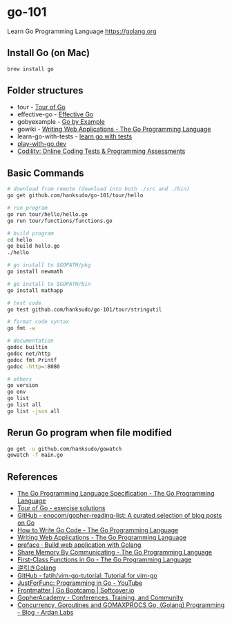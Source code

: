 # go-101

Learn Go Programming Language <https://golang.org>

## Install Go (on Mac)

```bash
brew install go
```

## Folder structures

- tour - [Tour of Go](http://tour.golang.org/)
- effective-go - [Effective Go](http://golang.org/doc/effective_go.html)
- gobyexample - [Go by Example](https://gobyexample.com/)
- gowiki - [Writing Web Applications - The Go Programming Language](https://golang.org/doc/articles/wiki/)
- learn-go-with-tests - [learn go with tests](https://quii.gitbook.io/learn-go-with-tests/)
- [play-with-go.dev](https://play-with-go.dev/)
- [Codility: Online Coding Tests & Programming Assessments](https://www.codility.com/)

## Basic Commands

```bash
# download from remote (download into both ./src and ./bin)
go get github.com/hanksudo/go-101/tour/hello

# run program
go run tour/hello/hello.go
go run tour/functions/functions.go

# build program
cd hello
go build hello.go
./hello

# go install to $GOPATH/pkg
go install newmath

# go install to $GOPATH/bin
go install mathapp

# test code
go test github.com/hanksudo/go-101/tour/stringutil

# format code syntax
go fmt -w

# documentation
godoc builtin
godoc net/http
godoc fmt Printf
godoc -http=:8080

# others
go version
go env
go list
go list all
go list -json all
```

## Rerun Go program when file modified

```bash
go get -u github.com/hanksudo/gowatch
gowatch -f main.go
```

## References

- [The Go Programming Language Specification - The Go Programming Language](https://go.dev/ref/spec)
- [Tour of Go - exercise solutions](https://github.com/golang/tour/tree/master/solutions)
- [GitHub - enocom/gopher-reading-list: A curated selection of blog posts on Go](https://github.com/enocom/gopher-reading-list)
- [How to Write Go Code - The Go Programming Language](http://golang.org/doc/code.html)
- [Writing Web Applications - The Go Programming Language](http://golang.org/doc/articles/wiki/)
- [preface · Build web application with Golang](https://astaxie.gitbooks.io/build-web-application-with-golang/content/en/preface.html)
- [Share Memory By Communicating - The Go Programming Language](http://golang.org/doc/codewalk/sharemem/)
- [First-Class Functions in Go - The Go Programming Language](http://golang.org/doc/codewalk/functions/)
- [逆引きGolang](http://ashitani.jp/golangtips/index.html)
- [GitHub - fatih/vim-go-tutorial: Tutorial for vim-go](https://github.com/fatih/vim-go-tutorial)
- [JustForFunc: Programming in Go - YouTube](https://www.youtube.com/channel/UC_BzFbxG2za3bp5NRRRXJSw)
- [Frontmatter | Go Bootcamp |  Softcover.io](http://www.golangbootcamp.com/book/)
- [GopherAcademy - Conferences, Training, and Community](https://www.gopheracademy.com/)
- [Concurrency, Goroutines and GOMAXPROCS Go, (Golang) Programming - Blog - Ardan Labs](https://www.ardanlabs.com/blog/2014/01/concurrency-goroutines-and-gomaxprocs.html)

